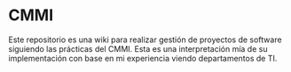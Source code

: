 # CMMI
Este repositorio es una wiki para realizar gestión de proyectos de software siguiendo las prácticas del CMMI. Esta es una interpretación mía de su implementación con base en mi experiencia viendo departamentos de TI.
